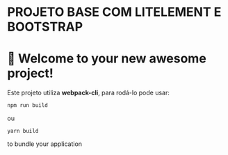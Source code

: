 # PROJETO BASE COM LITELEMENT E BOOTSTRAP

# 🚀 Welcome to your new awesome project!

Este projeto utiliza **webpack-cli**, para rodá-lo pode usar:

```
npm run build
```

ou

```
yarn build
```

to bundle your application
